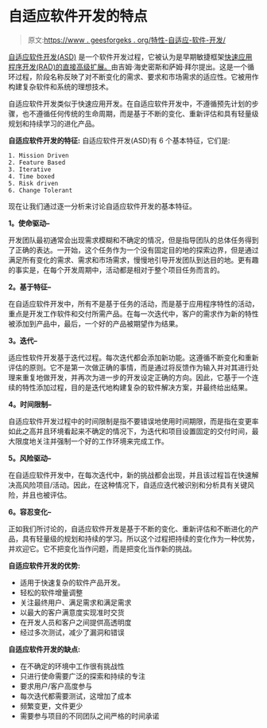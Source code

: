 # 自适应软件开发的特点

> 原文:[https://www . geesforgeks . org/特性-自适应-软件-开发/](https://www.geeksforgeeks.org/characteristics-of-adaptive-software-development/)

[自适应软件开发(ASD)](https://www.geeksforgeeks.org/adaptive-software-development-asd/) 是一个软件开发过程，它被认为是早期敏捷框架[快速应用程序开发(RAD)的直接高级扩展。](https://www.geeksforgeeks.org/software-engineering-rapid-application-development-model-rad/)由吉姆·海史密斯和萨姆·拜尔提出。这是一个循环过程，阶段名称反映了对不断变化的需求、要求和市场需求的适应性。它被用作构建复杂软件和系统的理想技术。

自适应软件开发类似于快速应用开发。在自适应软件开发中，不遵循预先计划的步骤，也不遵循任何传统的生命周期，而是基于不断的变化、重新评估和具有轻量级规划和持续学习的进化产品。

**自适应软件开发的特征:**
自适应软件开发(ASD)有 6 个基本特征，它们是:

```
1. Mission Driven
2. Feature Based
3. Iterative
4. Time boxed
5. Risk driven
6. Change Tolerant

```

现在让我们通过逐一分析来讨论自适应软件开发的基本特征。

**1。使命驱动–**

开发团队最初通常会出现需求模糊和不确定的情况，但是指导团队的总体任务得到了正确的表达。一开始，这个任务作为一个没有固定目的地的探索边界，但是通过满足所有变化的需求、需求和市场需求，慢慢地引导开发团队到达目的地。更有趣的事实是，在每个开发周期中，活动都是相对于整个项目任务而言的。

**2。基于特征–**

在自适应软件开发中，所有不是基于任务的活动，而是基于应用程序特性的活动，重点是开发工作软件和交付所需产品。在每一次迭代中，客户的需求作为新的特性被添加到产品中，最后，一个好的产品被期望作为结果。

**3。迭代–**

适应性软件开发基于迭代过程。每次迭代都会添加新功能。这遵循不断变化和重新评估的原则。它不是第一次做正确的事情，而是通过将反馈作为输入并对其进行处理来重复地做开发，并再次为进一步的开发设定正确的方向。因此，它基于一个连续的特性添加过程，目的是迭代地构建复杂的软件解决方案，并最终给出结果。

**4。时间限制–**

自适应软件开发过程中的时间限制是指不要错误地使用时间期限，而是指在变更率如此之高并且环境看起来不确定的情况下，为迭代和项目设置固定的交付时间，最大限度地关注并强制一个好的工作环境来完成工作。

**5。风险驱动–**

在自适应软件开发中，在每次迭代中，新的挑战都会出现，并且该过程旨在快速解决高风险项目/活动。因此，在这种情况下，自适应迭代被识别和分析具有关键风险，并且也被评估。

**6。容忍变化–**

正如我们所讨论的，自适应软件开发是基于不断的变化、重新评估和不断进化的产品，具有轻量级的规划和持续的学习。所以这个过程把持续的变化作为一种优势，并欢迎它。它不把变化当作问题，而是把变化当作新的挑战。

**自适应软件开发的优势:**

*   适用于快速复杂的软件产品开发。
*   轻松的软件增量调整
*   关注最终用户、满足需求和满足需求
*   以最大的客户满意度实现准时交货
*   在开发人员和客户之间提供高透明度
*   经过多次测试，减少了漏洞和错误

**自适应软件开发的缺点:**

*   在不确定的环境中工作很有挑战性
*   只进行使命需要广泛的探索和持续的专注
*   要求用户/客户高度参与
*   每次迭代都需要测试，这增加了成本
*   频繁变更，文件更少
*   需要参与项目的不同团队之间严格的时间承诺